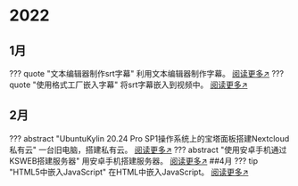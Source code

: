 # 2022

## 1月
??? quote "文本编辑器制作srt字幕"
    利用文本编辑器制作字幕。
    [阅读更多↗](./1.md)
??? quote  "使用格式工厂嵌入字幕"
    将srt字幕嵌入到视频中。
    [阅读更多↗](./2.md)
## 2月
??? abstract "UbuntuKylin 20.24 Pro SP1操作系统上的宝塔面板搭建Nextcloud私有云"
    一台旧电脑，搭建私有云。
    [阅读更多↗](./3.md)
??? abstract "使用安卓手机通过KSWEB搭建服务器"
    用安卓手机搭建服务器。
    [阅读更多↗](./4.md)
##4月
??? tip "HTML5中嵌入JavaScript"
    在HTML中嵌入JavaScript。
    [阅读更多↗](./5.md)
